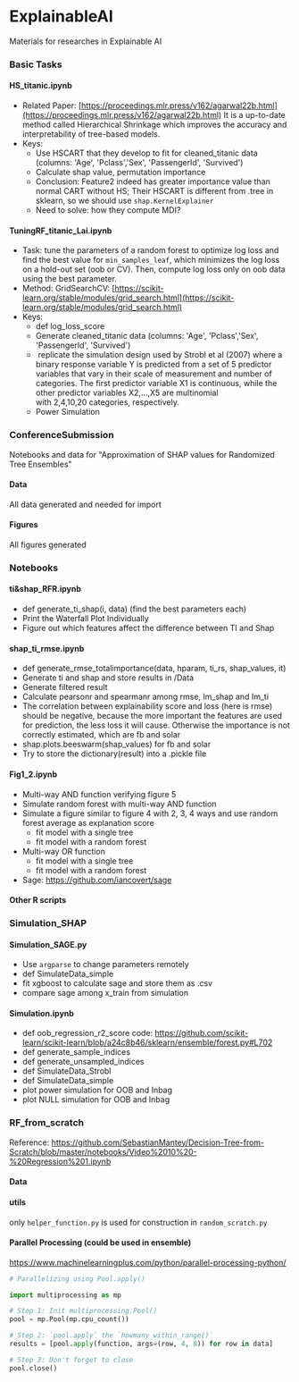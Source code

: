 # ExplainableAI
Materials for researches in Explainable AI

### Basic Tasks
#### HS_titanic.ipynb
- Related Paper: [https://proceedings.mlr.press/v162/agarwal22b.html](https://proceedings.mlr.press/v162/agarwal22b.html) It is a up-to-date method called Hierarchical Shrinkage which improves the accuracy and interpretability of tree-based models.
- Keys:
	- Use HSCART that they develop to fit for cleaned_titanic data (columns: 'Age', 'Pclass','Sex', 'PassengerId', 'Survived')
	- Calculate shap value, permutation importance
	- Conclusion: Feature2 indeed has greater importance value than normal CART without HS; Their HSCART is different from .tree in sklearn, so we should use `shap.KernelExplainer`
	- Need to solve: how they compute MDI?
#### TuningRF_titanic_Lai.ipynb
- Task: tune the parameters of a random forest to optimize log loss and find the best value for `min_samples_leaf`, which minimizes the log loss on a hold-out set (oob or CV). Then, compute log loss only on oob data using the best parameter.
- Method: GridSearchCV: [https://scikit-learn.org/stable/modules/grid_search.html](https://scikit-learn.org/stable/modules/grid_search.html)
- Keys:
	- def log_loss_score
	-  Generate cleaned_titanic data (columns: 'Age', 'Pclass','Sex', 'PassengerId', 'Survived')
	-  replicate the simulation design used by Strobl et al (2007) where a binary response variable Y is predicted from a set of 5 predictor variables that vary in their scale of measurement and number of categories. The first predictor variable X1 is continuous, while the other predictor variables X2,…,X5 are multinomial with 2,4,10,20 categories, respectively.
	- Power Simulation
### ConferenceSubmission
Notebooks and data for "Approximation of SHAP values for Randomized Tree Ensembles"
#### Data
All data generated and needed for import
#### Figures
All figures generated
### Notebooks
#### ti&shap_RFR.ipynb
- def generate_ti_shap(i, data) (find the best parameters each)
- Print the Waterfall Plot Individually
- Figure out which features affect the difference between TI and Shap
#### shap_ti_rmse.ipynb
- def generate_rmse_totalimportance(data, hparam, ti_rs, shap_values, it)
- Generate ti and shap and store results in /Data
- Generate filtered result
- Calculate pearsonr and spearmanr among rmse, Im_shap and Im_ti
- The correlation between explainability score and loss (here is rmse) should be negative, because the more important the features are used for prediction, the less loss it will cause. Otherwise the importance is not correctly estimated, which are fb and solar
- shap.plots.beeswarm(shap_values) for fb and solar
- Try to store the dictionary(result) into a .pickle file
#### Fig1_2.ipynb
- Multi-way AND function verifying figure 5
- Simulate random forest with multi-way AND function
- Simulate a figure similar to figure 4 with 2, 3, 4 ways and use random forest average as explanation score
	- fit model with a single tree
	- fit model with a random forest
- Multi-way OR function
	- fit model with a single tree
	- fit model with a random forest
- Sage: https://github.com/iancovert/sage
#### Other R scripts
### Simulation_SHAP
#### Simulation_SAGE.py
- Use `argparse` to change parameters remotely
- def SimulateData_simple
- fit xgboost to calculate sage and store them as .csv
- compare sage among x_train from simulation
#### Simulation.ipynb
- def oob_regression_r2_score
code:
https://github.com/scikit-learn/scikit-learn/blob/a24c8b46/sklearn/ensemble/forest.py#L702
- def generate_sample_indices
- def generate_unsampled_indices
- def SimulateData_Strobl
- def SimulateData_simple
- plot power simulation for OOB and Inbag
- plot NULL simulation for OOB and Inbag
### RF_from_scratch
Reference: https://github.com/SebastianMantey/Decision-Tree-from-Scratch/blob/master/notebooks/Video%2010%20-%20Regression%201.ipynb
#### Data
#### utils
only `helper_function.py` is used for construction in `random_scratch.py`
#### Parallel Processing (could be used in ensemble)
https://www.machinelearningplus.com/python/parallel-processing-python/
```python
# Parallelizing using Pool.apply()

import multiprocessing as mp

# Step 1: Init multiprocessing.Pool()
pool = mp.Pool(mp.cpu_count())

# Step 2: `pool.apply` the `howmany_within_range()`
results = [pool.apply(function, args=(row, 4, 8)) for row in data]

# Step 3: Don't forget to close
pool.close()    
```